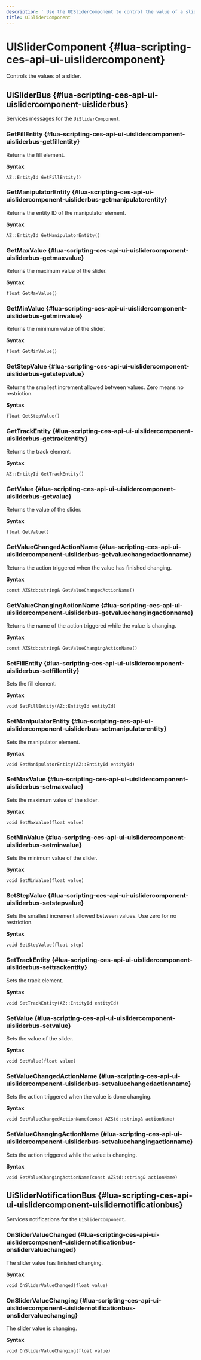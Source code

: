 ```yaml
---
description: ' Use the UISliderComponent to control the value of a slider in Amazon Lumberyard. '
title: UISliderComponent
---
```

# UISliderComponent {#lua-scripting-ces-api-ui-uislidercomponent}

Controls the values of a slider\.

## UiSliderBus {#lua-scripting-ces-api-ui-uislidercomponent-uisliderbus}

Services messages for the `UiSliderComponent`\.

### GetFillEntity {#lua-scripting-ces-api-ui-uislidercomponent-uisliderbus-getfillentity}

Returns the fill element\.

**Syntax**

```
AZ::EntityId GetFillEntity()
```

### GetManipulatorEntity {#lua-scripting-ces-api-ui-uislidercomponent-uisliderbus-getmanipulatorentity}

Returns the entity ID of the manipulator element\.

**Syntax**

```
AZ::EntityId GetManipulatorEntity()
```

### GetMaxValue {#lua-scripting-ces-api-ui-uislidercomponent-uisliderbus-getmaxvalue}

Returns the maximum value of the slider\.

**Syntax**

```
float GetMaxValue()
```

### GetMinValue {#lua-scripting-ces-api-ui-uislidercomponent-uisliderbus-getminvalue}

Returns the minimum value of the slider\.

**Syntax**

```
float GetMinValue()
```

### GetStepValue {#lua-scripting-ces-api-ui-uislidercomponent-uisliderbus-getstepvalue}

Returns the smallest increment allowed between values\. Zero means no restriction\.

**Syntax**

```
float GetStepValue()
```

### GetTrackEntity {#lua-scripting-ces-api-ui-uislidercomponent-uisliderbus-gettrackentity}

Returns the track element\.

**Syntax**

```
AZ::EntityId GetTrackEntity()
```

### GetValue {#lua-scripting-ces-api-ui-uislidercomponent-uisliderbus-getvalue}

Returns the value of the slider\.

**Syntax**

```
float GetValue()
```

### GetValueChangedActionName {#lua-scripting-ces-api-ui-uislidercomponent-uisliderbus-getvaluechangedactionname}

Returns the action triggered when the value has finished changing\.

**Syntax**

```
const AZStd::string& GetValueChangedActionName()
```

### GetValueChangingActionName {#lua-scripting-ces-api-ui-uislidercomponent-uisliderbus-getvaluechangingactionname}

Returns the name of the action triggered while the value is changing\.

**Syntax**

```
const AZStd::string& GetValueChangingActionName()
```

### SetFillEntity {#lua-scripting-ces-api-ui-uislidercomponent-uisliderbus-setfillentity}

Sets the fill element\.

**Syntax**

```
void SetFillEntity(AZ::EntityId entityId)
```

### SetManipulatorEntity {#lua-scripting-ces-api-ui-uislidercomponent-uisliderbus-setmanipulatorentity}

Sets the manipulator element\.

**Syntax**

```
void SetManipulatorEntity(AZ::EntityId entityId)
```

### SetMaxValue {#lua-scripting-ces-api-ui-uislidercomponent-uisliderbus-setmaxvalue}

Sets the maximum value of the slider\.

**Syntax**

```
void SetMaxValue(float value)
```

### SetMinValue {#lua-scripting-ces-api-ui-uislidercomponent-uisliderbus-setminvalue}

Sets the minimum value of the slider\.

**Syntax**

```
void SetMinValue(float value)
```

### SetStepValue {#lua-scripting-ces-api-ui-uislidercomponent-uisliderbus-setstepvalue}

Sets the smallest increment allowed between values\. Use zero for no restriction\.

**Syntax**

```
void SetStepValue(float step)
```

### SetTrackEntity {#lua-scripting-ces-api-ui-uislidercomponent-uisliderbus-settrackentity}

Sets the track element\.

**Syntax**

```
void SetTrackEntity(AZ::EntityId entityId)
```

### SetValue {#lua-scripting-ces-api-ui-uislidercomponent-uisliderbus-setvalue}

Sets the value of the slider\.

**Syntax**

```
void SetValue(float value)
```

### SetValueChangedActionName {#lua-scripting-ces-api-ui-uislidercomponent-uisliderbus-setvaluechangedactionname}

Sets the action triggered when the value is done changing\.

**Syntax**

```
void SetValueChangedActionName(const AZStd::string& actionName)
```

### SetValueChangingActionName {#lua-scripting-ces-api-ui-uislidercomponent-uisliderbus-setvaluechangingactionname}

Sets the action triggered while the value is changing\.

**Syntax**

```
void SetValueChangingActionName(const AZStd::string& actionName)
```

## UiSliderNotificationBus {#lua-scripting-ces-api-ui-uislidercomponent-uislidernotificationbus}

Services notifications for the `UiSliderComponent`\.

### OnSliderValueChanged {#lua-scripting-ces-api-ui-uislidercomponent-uislidernotificationbus-onslidervaluechanged}

The slider value has finished changing\.

**Syntax**

```
void OnSliderValueChanged(float value)
```

### OnSliderValueChanging {#lua-scripting-ces-api-ui-uislidercomponent-uislidernotificationbus-onslidervaluechanging}

The slider value is changing\.

**Syntax**

```
void OnSliderValueChanging(float value)
```